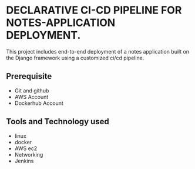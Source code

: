 
# DECLARATIVE CI-CD PIPELINE FOR NOTES-APPLICATION DEPLOYMENT.

This project includes end-to-end deployment of a notes application built on the Django framework using a customized ci/cd pipeline.

## Prerequisite
 
- Git and github
-  AWS Account
- Dockerhub Account  


 
## Tools and Technology used
- linux
- docker
- AWS ec2 
- Networking
- Jenkins
 


